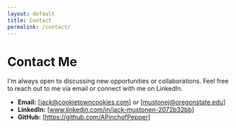 ```yaml
---
layout: default
title: Contact
permalink: /contact/
---
```


# Contact Me
I'm always open to discussing new opportunities or collaborations. Feel free to reach out to me via email or connect with me on LinkedIn.

- **Email:** [jack@cookietowncookies.com] or [mustonej@oregonstate.edu]
- **LinkedIn:** [www.linkedin.com/in/jack-mustonen-2072b32bb]
- **GitHub:** [https://github.com/APinchofPepper]
